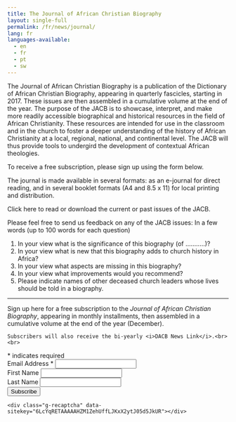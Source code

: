 ```yaml
---
title: The Journal of African Christian Biography
layout: single-full
permalink: /fr/news/journal/
lang: fr
languages-available:                         
  - en
  - fr
  - pt
  - sw
---
```

The Journal of African Christian Biography is a publication of the Dictionary of African Christian Biography, appearing in quarterly fascicles, starting in 2017. These issues are then assembled in a cumulative volume at the end of the year. The purpose of the JACB is to showcase, interpret, and make more readily accessible biographical and historical resources in the field of African Christianity. These resources are intended for use in the classroom and in the church to foster a deeper understanding of the history of African Christianity at a local, regional, national, and continental level. The JACB will thus provide tools to undergird the development of contextual African theologies.

To receive a free subscription, please sign up using the form below.

The journal is made available in several formats: as an e-journal for direct reading, and in several booklet formats (A4 and 8.5 x 11) for local printing and distribution.

Click here to read or download the current or past issues of the JACB.

Please feel free to send us feedback on any of the JACB issues:
In a few words (up to 100 words for each question)
1. In your view what is the significance of this biography (of ...........)?
2. In your view what is new that this biography adds to church history in Africa?
3. In your view what aspects are missing in this biography?
4. In your view what improvements would you recommend?
5. Please indicate names of other deceased church leaders whose lives should be told in a biography.  

---
<form action="//dacb.us3.list-manage.com/subscribe/post?u=485445b23ed18ff0163e2d7a1&amp;id=68e419fc0f" method="post" id="mc-embedded-subscribe-form" name="mc-embedded-subscribe-form" class="validate" target="blank" novalidate>
	Sign up here for a free subscription to the <i>Journal of African Christian Biography</i>, appearing in monthly installments, then assembled in a  cumulative volume at the end of the year (December).

    Subscribers will also receive the bi-yearly <i>DACB News Link</i>.<br>
    <br>
<div class="indicates-required"><span class="asterisk">*</span> indicates required</div>
<div class="mc-field-group">
	<label for="mce-EMAIL">Email Address  <span class="asterisk">*</span>
</label>
	<input type="email" value="" name="EMAIL" class="required email" id="mce-EMAIL">
</div>
<div class="mc-field-group">
	<label for="mce-FNAME">First Name </label>
	<input type="text" value="" name="FNAME" class="" id="mce-FNAME">
</div>
<div class="mc-field-group">
	<label for="mce-LNAME">Last Name </label>
	<input type="text" value="" name="LNAME" class="" id="mce-LNAME">
</div>
	<div id="mce-responses" class="clear">
		<div class="response" id="mce-error-response" style="display:none"></div>
		<div class="response" id="mce-success-response" style="display:none"></div>
	</div>    <!-- real people should not fill this in and expect good things - do not remove this or risk form bot signups-->
    <div style="position: absolute; left: -5000px;"><input type="text" name="b_485445b23ed18ff0163e2d7a1_68e419fc0f" tabindex="-1" value=""></div>
    <div class="clear"><input type="submit" value="Subscribe" name="subscribe" id="mc-embedded-subscribe" class="button"></div>

    <div class="g-recaptcha" data-sitekey="6LcYqRETAAAAAHZM1ZehUffLJKxX2ytJ05d5JkUR"></div>
</form>

